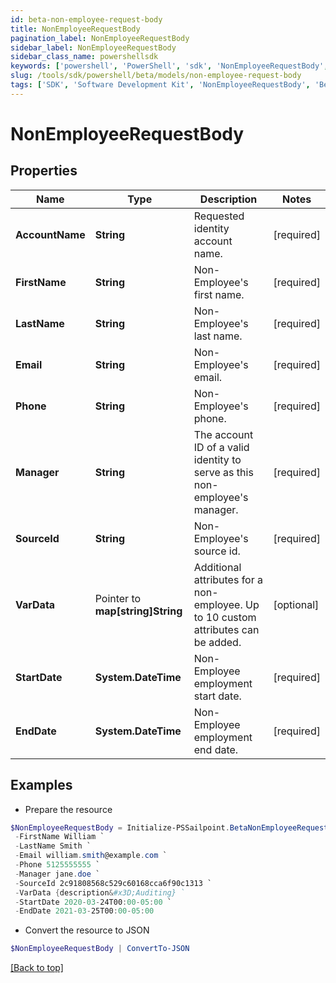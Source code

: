 ```yaml
---
id: beta-non-employee-request-body
title: NonEmployeeRequestBody
pagination_label: NonEmployeeRequestBody
sidebar_label: NonEmployeeRequestBody
sidebar_class_name: powershellsdk
keywords: ['powershell', 'PowerShell', 'sdk', 'NonEmployeeRequestBody', 'BetaNonEmployeeRequestBody'] 
slug: /tools/sdk/powershell/beta/models/non-employee-request-body
tags: ['SDK', 'Software Development Kit', 'NonEmployeeRequestBody', 'BetaNonEmployeeRequestBody']
---
```



# NonEmployeeRequestBody

## Properties

Name | Type | Description | Notes
------------ | ------------- | ------------- | -------------
**AccountName** |  **String** | Requested identity account name. | [required]
**FirstName** |  **String** | Non-Employee's first name. | [required]
**LastName** |  **String** | Non-Employee's last name. | [required]
**Email** |  **String** | Non-Employee's email. | [required]
**Phone** |  **String** | Non-Employee's phone. | [required]
**Manager** |  **String** | The account ID of a valid identity to serve as this non-employee's manager. | [required]
**SourceId** |  **String** | Non-Employee's source id. | [required]
**VarData** |  Pointer to **map[string]String** | Additional attributes for a non-employee. Up to 10 custom attributes can be added. | [optional] 
**StartDate** |  **System.DateTime** | Non-Employee employment start date. | [required]
**EndDate** |  **System.DateTime** | Non-Employee employment end date. | [required]

## Examples

- Prepare the resource
```powershell
$NonEmployeeRequestBody = Initialize-PSSailpoint.BetaNonEmployeeRequestBody  -AccountName william.smith `
 -FirstName William `
 -LastName Smith `
 -Email william.smith@example.com `
 -Phone 5125555555 `
 -Manager jane.doe `
 -SourceId 2c91808568c529c60168cca6f90c1313 `
 -VarData {description&#x3D;Auditing} `
 -StartDate 2020-03-24T00:00-05:00 `
 -EndDate 2021-03-25T00:00-05:00
```

- Convert the resource to JSON
```powershell
$NonEmployeeRequestBody | ConvertTo-JSON
```


[[Back to top]](#) 


